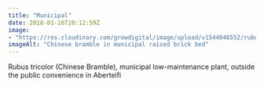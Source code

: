 ```yaml
---
title: "Municipal"
date: 2018-01-16T20:12:59Z
image: 
- "https://res.cloudinary.com/growdigital/image/upload/v1544048552/rubus-tricolor-24852123057.jpg"
imageAlt: "Chinese bramble in municipal raised brick bed"
---
```


Rubus tricolor (Chinese Bramble), municipal low-maintenance plant, outside the public convenience in Aberteifi
